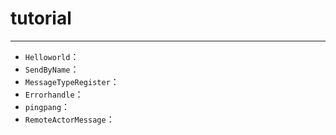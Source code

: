 # tutorial
** **
* `Helloworld`：
* `SendByName`：
* `MessageTypeRegister`：
* `Errorhandle`：
* `pingpang`：
* `RemoteActorMessage`：
